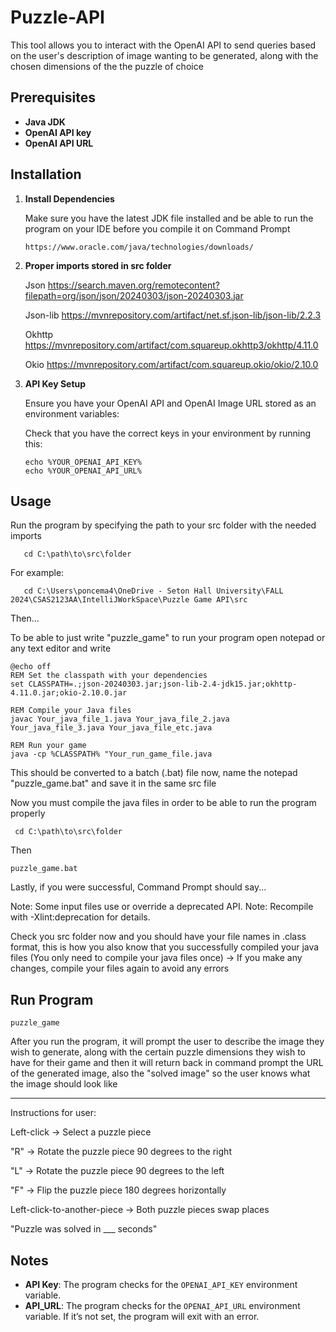 # Puzzle-API
This tool allows you to interact with the OpenAI API to send queries based on the user's description of image wanting to be generated, along with the chosen dimensions of the the puzzle of choice

## Prerequisites
  
- **Java JDK**
- **OpenAI API key**
- **OpenAI API URL**
   
## Installation
      
1. **Install Dependencies**

    Make sure you have the latest JDK file installed and be able to run the program on your IDE before you compile it on Command Prompt

    ```https://www.oracle.com/java/technologies/downloads/```

2. **Proper imports stored in src folder** 

    Json https://search.maven.org/remotecontent?filepath=org/json/json/20240303/json-20240303.jar

    Json-lib https://mvnrepository.com/artifact/net.sf.json-lib/json-lib/2.2.3

    Okhttp https://mvnrepository.com/artifact/com.squareup.okhttp3/okhttp/4.11.0

    Okio https://mvnrepository.com/artifact/com.squareup.okio/okio/2.10.0
   
4. **API Key Setup**

   Ensure you have your OpenAI API and OpenAI Image URL stored as an environment variables:

   Check that you have the correct keys in your environment by running this:
   ```Command Prompt
   echo %YOUR_OPENAI_API_KEY%
   echo %YOUR_OPENAI_API_URL%
   ```

## Usage

Run the program by specifying the path to your src folder with the needed imports

```Command Prompt
   cd C:\path\to\src\folder
```

For example:

```Command Prompt
   cd C:\Users\poncema4\OneDrive - Seton Hall University\FALL 2024\CSAS2123AA\IntelliJWorkSpace\Puzzle Game API\src
```

Then...

To be able to just write "puzzle_game" to run your program open notepad or any text editor and write

```Notepad
@echo off
REM Set the classpath with your dependencies
set CLASSPATH=.;json-20240303.jar;json-lib-2.4-jdk15.jar;okhttp-4.11.0.jar;okio-2.10.0.jar

REM Compile your Java files
javac Your_java_file_1.java Your_java_file_2.java Your_java_file_3.java Your_java_file_etc.java

REM Run your game
java -cp %CLASSPATH% "Your_run_game_file.java
```

This should be converted to a batch (.bat) file now, name the notepad "puzzle_game.bat" and save it in the same src file

Now you must compile the java files in order to be able to run the program properly

```Command Prompt -> Step 1
 cd C:\path\to\src\folder
```

Then

```Command Prompt -> Step 2
puzzle_game.bat
```

Lastly, if you were successful, Command Prompt should say...

Note: Some input files use or override a deprecated API.
Note: Recompile with -Xlint:deprecation for details.

Check you src folder now and you should have your file names in .class format, this is how you also know that you successfully compiled your java files
(You only need to compile your java files once) -> If you make any changes, compile your files again to avoid any errors

## Run Program

```Command Prompt
puzzle_game
```

After you run the program, it will prompt the user to describe the image they wish to generate, along with the certain puzzle dimensions they wish to have
for their game and then it will return back in command prompt the URL of the generated image, also the "solved image" so the user knows what the image
should look like
________________________________________________________________________________

Instructions for user:

Left-click -> Select a puzzle piece

  "R" -> Rotate the puzzle piece 90 degrees to the right

  "L" -> Rotate the puzzle piece 90 degrees to the left

  "F" -> Flip the puzzle piece 180 degrees horizontally

Left-click-to-another-piece -> Both puzzle pieces swap places

"Puzzle was solved in ___ seconds"

## Notes

- **API Key**: The program checks for the `OPENAI_API_KEY` environment variable.
- **API_URL**: The program checks for the `OPENAI_API_URL` environment variable.
            If it’s not set, the program will exit with an error.
